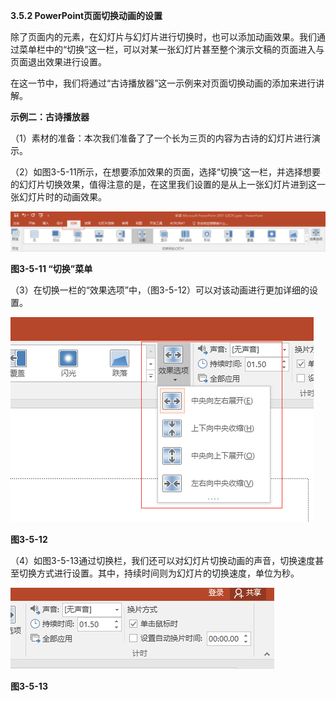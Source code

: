 **3.5.2 PowerPoint页面切换动画的设置**

除了页面内的元素，在幻灯片与幻灯片进行切换时，也可以添加动画效果。我们通过菜单栏中的“切换”这一栏，可以对某一张幻灯片甚至整个演示文稿的页面进入与页面退出效果进行设置。

在这一节中，我们将通过“古诗播放器”这一示例来对页面切换动画的添加来进行讲解。

**示例二：古诗播放器**

（1）素材的准备：本次我们准备了了一个长为三页的内容为古诗的幻灯片进行演示。

（2）如图3-5-11所示，在想要添加效果的页面，选择“切换”这一栏，并选择想要的幻灯片切换效果，值得注意的是，在这里我们设置的是从上一张幻灯片进到这一张幻灯片时的动画效果。

![](/assets/3-5-11.png)

**图3-5-11  “切换”菜单**

（3）在切换一栏的“效果选项”中，（图3-5-12）可以对该动画进行更加详细的设置。

![](/assets/3-5-12.png)

**图3-5-12**

（4）如图3-5-13通过切换栏，我们还可以对幻灯片切换动画的声音，切换速度甚至切换方式进行设置。其中，持续时间则为幻灯片的切换速度，单位为秒。

![](/assets/3-5-13.png)

**图3-5-13**

